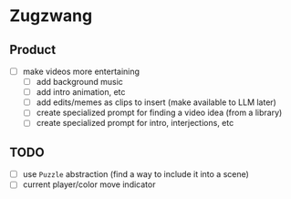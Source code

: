 # Zugzwang

## Product
- [ ] make videos more entertaining
    - [ ] add background music
    - [ ] add intro animation, etc
    - [ ] add edits/memes as clips to insert (make available to LLM later)
    - [ ] create specialized prompt for finding a video idea (from a library)
    - [ ] create specialized prompt for intro, interjections, etc

## TODO
- [ ] use `Puzzle` abstraction (find a way to include it into a scene)
- [ ] current player/color move indicator
